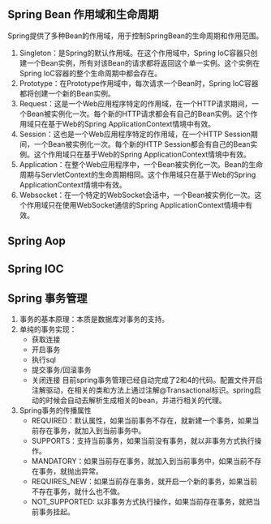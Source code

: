 ## Spring Bean 作用域和生命周期
Spring提供了多种Bean的作用域，用于控制SpringBean的生命周期和作用范围。
1. Singleton：是Spring的默认作用域。在这个作用域中，Spring IoC容器只创建一个Bean实例，所有对该Bean的请求都将返回这个单一实例。这个实例在Spring IoC容器的整个生命周期中都会存在。
2. Prototype：在Prototype作用域中，每次请求一个Bean时，Spring IoC容器都将创建一个新的Bean实例。
3. Request：这是一个Web应用程序特定的作用域，在一个HTTP请求期间，一个Bean被实例化一次。每个新的HTTP请求都会有自己的Bean实例。这个作用域只在基于Web的Spring ApplicationContext情境中有效。
4. Session：这也是一个Web应用程序特定的作用域，在一个HTTP Session期间，一个Bean被实例化一次。每个新的HTTP Session都会有自己的Bean实例。这个作用域只在基于Web的Spring ApplicationContext情境中有效。
5. Application：在整个Web应用程序中，一个Bean被实例化一次。Bean的生命周期与ServletContext的生命周期相同。这个作用域只在基于Web的Spring ApplicationContext情境中有效。
6. Websocket：在一个特定的WebSocket会话中，一个Bean被实例化一次。这个作用域只在使用WebSocket通信的Spring ApplicationContext情境中有效。

## Spring Aop

## Spring IOC

## Spring 事务管理
1. 事务的基本原理：本质是数据库对事务的支持。
2. 单纯的事务实现：
    - 获取连接
    - 开启事务
    - 执行sql
    - 提交事务/回滚事务
    - 关闭连接
    目前spring事务管理已经自动完成了2和4的代码。配置文件开启注解驱动，在相关的类和方法上通过注解@Transactional标识。spring启动的时候会自动去解析生成相关的bean，并进行相关的代理。
3. Spring事务的传播属性
    - REQUIRED：默认属性，如果当前事务不存在，就新建一个事务，如果当前存在事务，就加入到当前事务中。
    - SUPPORTS：支持当前事务，如果当前没有事务，就以非事务方式执行操作。
    - MANDATORY：如果当前存在事务，就加入到当前事务中，如果当前不存在事务，就抛出异常。
    - REQUIRES_NEW：如果当前存在事务，就开启一个新的事务，如果当前不存在事务，就什么也不做。
    - NOT_SUPPORTED: 以非事务方式执行操作，如果当前存在事务，就把当前事务挂起。
